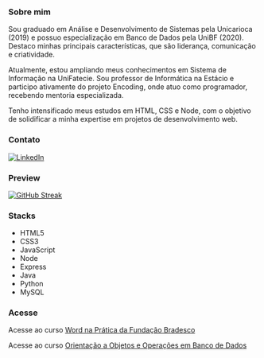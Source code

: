 ### Sobre mim

Sou graduado em Análise e Desenvolvimento de Sistemas pela Unicarioca (2019) e possuo especialização em Banco de Dados pela UniBF (2020). Destaco minhas principais características, que são liderança, comunicação e criatividade. 

Atualmente, estou ampliando meus conhecimentos em Sistema de Informação na UniFatecie. Sou professor de Informática na Estácio e participo ativamente do projeto Encoding, onde atuo como programador, recebendo mentoria especializada. 

Tenho intensificado meus estudos em HTML, CSS e Node, com o objetivo de solidificar a minha expertise em projetos de desenvolvimento web.

### Contato
[![LinkedIn](https://img.shields.io/badge/LinkedIn-000?style=for-the-badge&logo=linkedin&logoColor=0E76A8)](https://www.linkedin.com/in/nascimentof/)

### Preview

[![GitHub Streak](https://streak-stats.demolab.com/?user=f5-nascimento&theme=dark&background=000&border=30A3DC&dates=FFF)](https://git.io/streak-stats)

### Stacks

- HTML5
- CSS3
- JavaScript
- Node
- Express
- Java
- Python
- MySQL

### Acesse
Acesse ao curso [Word na Prática da Fundação Bradesco](https://www.notion.so/profnascimentof/WORD-NA-PR-TICA-fa63e22ca3bb418e8926f831b5b04368)

Acesse ao curso [Orientação a Objetos e Operações em Banco de Dados](https://docs.google.com/presentation/d/1D2DiSHywOhQiXBgNh7yCUwn4yULVYP3uiWNigbHha2g/edit?usp=sharing)



